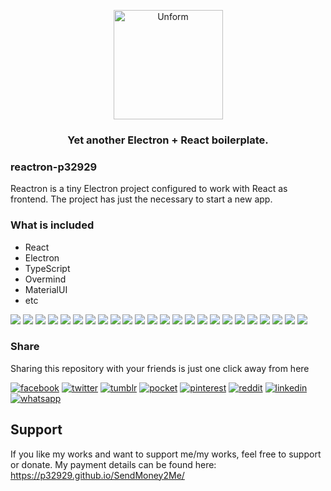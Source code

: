 <p align="center">
  <img src="resources/media/logo_title.png" height="175" width="175" alt="Unform" />
</p>

<h3 align="center">
  Yet another Electron + React boilerplate. 
</h3>

### reactron-p32929
Reactron is a tiny Electron project configured to work with React as frontend. The project has just the necessary to start a new app.

### What is included
* React
* Electron
* TypeScript
* Overmind
* MaterialUI
* etc

[![](https://badgen.net/github/release/p32929/reactron-p32929)]() [![](https://badgen.net/github/release/p32929/reactron-p32929/stable)]() [![](https://badgen.net/github/tag/p32929/reactron-p32929)]() [![](https://badgen.net/github/watchers/p32929/reactron-p32929)]() [![](https://badgen.net/github/checks/p32929/reactron-p32929)]() [![](https://badgen.net/github/status/p32929/reactron-p32929)]() [![](https://badgen.net/github/stars/p32929/reactron-p32929)]() [![](https://badgen.net/github/forks/p32929/reactron-p32929)]() [![](https://badgen.net/github/issues/p32929/reactron-p32929)]() [![](https://badgen.net/github/open-issues/p32929/reactron-p32929)]() [![](https://badgen.net/github/closed-issues/p32929/reactron-p32929)]() [![](https://badgen.net/github/label-issues/p32929/reactron-p32929/help-wanted/open)]() [![](https://badgen.net/github/prs/p32929/reactron-p32929)]() [![](https://badgen.net/github/open-prs/p32929/reactron-p32929)]() [![](https://badgen.net/github/closed-prs/p32929/reactron-p32929)]() [![](https://badgen.net/github/merged-prs/p32929/reactron-p32929)]() [![](https://badgen.net/github/commits/p32929/reactron-p32929)]() [![](https://badgen.net/github/last-commit/p32929/reactron-p32929)]() [![](https://badgen.net/github/branches/p32929/reactron-p32929)]() [![](https://badgen.net/github/releases/p32929/reactron-p32929)]() [![](https://badgen.net/github/tags/p32929/reactron-p32929)]() [![](https://badgen.net/github/license/p32929/reactron-p32929)]() [![](https://badgen.net/github/contributors/p32929/reactron-p32929)]() [![](https://badgen.net/github/dependents-pkg/p32929/reactron-p32929)]() 

### Share
Sharing this repository with your friends is just one click away from here

[![facebook](https://image.flaticon.com/icons/png/32/124/124010.png)](https://www.facebook.com/sharer/sharer.php?u=https://github.com/p32929/reactron-p32929/)
[![twitter](https://image.flaticon.com/icons/png/32/124/124021.png)](https://twitter.com/intent/tweet?source=https://github.com/p32929/reactron-p32929/)
[![tumblr](https://image.flaticon.com/icons/png/32/124/124012.png)](https://www.tumblr.com/share?v=3&u=https://github.com/p32929/reactron-p32929/)
[![pocket](https://image.flaticon.com/icons/png/32/732/732238.png)](https://getpocket.com/save?url=https://github.com/p32929/reactron-p32929/)
[![pinterest](https://image.flaticon.com/icons/png/32/124/124039.png)](https://pinterest.com/pin/create/button/?url=https://github.com/p32929/reactron-p32929/)
[![reddit](https://image.flaticon.com/icons/png/32/2111/2111589.png)](https://www.reddit.com/submit?url=https://github.com/p32929/reactron-p32929/)
[![linkedin](https://image.flaticon.com/icons/png/32/1409/1409945.png)](https://www.linkedin.com/shareArticle?mini=true&url=https://github.com/p32929/reactron-p32929/)
[![whatsapp](https://image.flaticon.com/icons/png/32/733/733585.png)](https://api.whatsapp.com/send?text=https://github.com/p32929/reactron-p32929/)

## Support
If you like my works and want to support me/my works, feel free to support or donate. My payment details can be found here: https://p32929.github.io/SendMoney2Me/
